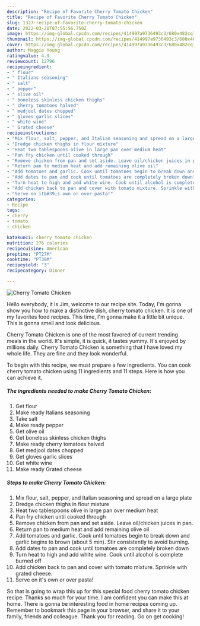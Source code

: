 ```yaml
---
description: "Recipe of Favorite Cherry Tomato Chicken"
title: "Recipe of Favorite Cherry Tomato Chicken"
slug: 1327-recipe-of-favorite-cherry-tomato-chicken
date: 2022-03-20T07:55:56.750Z
image: https://img-global.cpcdn.com/recipes/414997a9736493c3/680x482cq70/cherry-tomato-chicken-recipe-main-photo.jpg
thumbnail: https://img-global.cpcdn.com/recipes/414997a9736493c3/680x482cq70/cherry-tomato-chicken-recipe-main-photo.jpg
cover: https://img-global.cpcdn.com/recipes/414997a9736493c3/680x482cq70/cherry-tomato-chicken-recipe-main-photo.jpg
author: Maggie Young
ratingvalue: 4.9
reviewcount: 12796
recipeingredient:
- " flour"
- " Italians seasoning"
- " salt"
- " pepper"
- " olive oil"
- " boneless skinless chicken thighs"
- " cherry tomatoes halved"
- " medjool dates chopped"
- " gloves garlic slices"
- " white wine"
- " Grated cheese"
recipeinstructions:
- "Mix flour, salt, pepper, and Italian seasoning and spread on a large plate"
- "Dredge chicken thighs in flour mixture"
- "Heat two tablespoons olive in large pan over medium heat"
- "Pan fry chicken until cooked through"
- "Remove chicken from pan and set aside. Leave oil/chicken juices in pan."
- "Return pan to medium heat and add remaining olive oil"
- "Add tomatoes and garlic. Cook until tomatoes begin to break down and garlic begins to brown (about 5 min). Stir consistently to avoid burning."
- "Add dates to pan and cook until tomatoes are completely broken down"
- "Turn heat to high and add white wine. Cook until alcohol is complete burned off"
- "Add chicken back to pan and cover with tomato mixture. Sprinkle with grated cheese."
- "Serve on it&#39;s own or over pasta!"
categories:
- Recipe
tags:
- cherry
- tomato
- chicken

katakunci: cherry tomato chicken 
nutrition: 276 calories
recipecuisine: American
preptime: "PT27M"
cooktime: "PT38M"
recipeyield: "3"
recipecategory: Dinner

---
```



![Cherry Tomato Chicken](https://img-global.cpcdn.com/recipes/414997a9736493c3/680x482cq70/cherry-tomato-chicken-recipe-main-photo.jpg)

Hello everybody, it is Jim, welcome to our recipe site. Today, I'm gonna show you how to make a distinctive dish, cherry tomato chicken. It is one of my favorites food recipes. This time, I'm gonna make it a little bit unique. This is gonna smell and look delicious.



Cherry Tomato Chicken is one of the most favored of current trending meals in the world. It's simple, it is quick, it tastes yummy. It's enjoyed by millions daily. Cherry Tomato Chicken is something that I have loved my whole life. They are fine and they look wonderful.


To begin with this recipe, we must prepare a few ingredients. You can cook cherry tomato chicken using 11 ingredients and 11 steps. Here is how you can achieve it.

<!--inarticleads1-->

##### The ingredients needed to make Cherry Tomato Chicken:

1. Get  flour
1. Make ready  Italians seasoning
1. Take  salt
1. Make ready  pepper
1. Get  olive oil
1. Get  boneless skinless chicken thighs
1. Make ready  cherry tomatoes halved
1. Get  medjool dates chopped
1. Get  gloves garlic slices
1. Get  white wine
1. Make ready  Grated cheese




<!--inarticleads2-->

##### Steps to make Cherry Tomato Chicken:

1. Mix flour, salt, pepper, and Italian seasoning and spread on a large plate
1. Dredge chicken thighs in flour mixture
1. Heat two tablespoons olive in large pan over medium heat
1. Pan fry chicken until cooked through
1. Remove chicken from pan and set aside. Leave oil/chicken juices in pan.
1. Return pan to medium heat and add remaining olive oil
1. Add tomatoes and garlic. Cook until tomatoes begin to break down and garlic begins to brown (about 5 min). Stir consistently to avoid burning.
1. Add dates to pan and cook until tomatoes are completely broken down
1. Turn heat to high and add white wine. Cook until alcohol is complete burned off
1. Add chicken back to pan and cover with tomato mixture. Sprinkle with grated cheese.
1. Serve on it&#39;s own or over pasta!




So that is going to wrap this up for this special food cherry tomato chicken recipe. Thanks so much for your time. I am confident you can make this at home. There is gonna be interesting food in home recipes coming up. Remember to bookmark this page in your browser, and share it to your family, friends and colleague. Thank you for reading. Go on get cooking!
